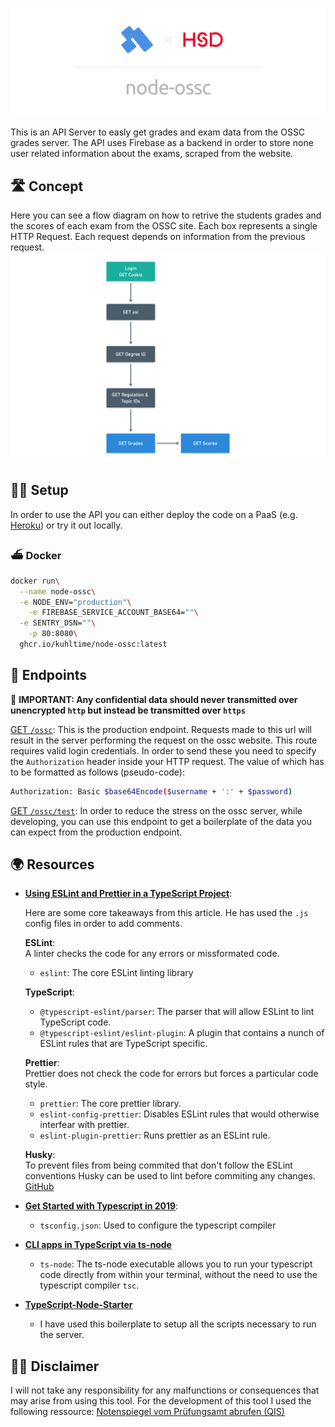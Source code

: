![Banner](assets/banner.png)

This is an API Server to easly get grades and exam data from the OSSC grades server. The API uses Firebase as a backend in order to store none user related information about the exams, scraped from the website.

## 🛣 Concept

Here you can see a flow diagram on how to retrive the students grades and the scores of each exam from the OSSC site. Each box represents a single HTTP Request. Each request depends on information from the previous request.
![Request Flowchart](assets/request-flow.png)

## 👩‍💻 Setup

In order to use the API you can either deploy the code on a PaaS (e.g. [Heroku](https://heroku.com)) or try it out locally.

### ⛴ Docker

```sh
docker run\
  --name node-ossc\
  -e NODE_ENV="production"\
	-e FIREBASE_SERVICE_ACCOUNT_BASE64=""\
  -e SENTRY_DSN=""\
	-p 80:8080\
  ghcr.io/kuhltime/node-ossc:latest
```

## 🌈 Endpoints

🚨 **IMPORTANT: Any confidential data should never transmitted over unencrypted `http` but instead be transmitted over `https`**

[GET `/ossc`](https://api.kuhlti.me/ossc): This is the production endpoint. Requests made to this url will result in the server performing the request on the ossc website. This route requires valid login credentials. In order to send these you need to specify the `Authorization` header inside your HTTP request. The value of which has to be formatted as follows (pseudo-code):

```sh
Authorization: Basic $base64Encode($username + ':' + $password)
```

[GET `/ossc/test`](https://api.kuhlti.me/ossc/test): In order to reduce the stress on the ossc server, while developing, you can use this endpoint to get a boilerplate of the data you can expect from the production endpoint.

## 🌍 Resources

- **[Using ESLint and Prettier in a TypeScript Project](https://www.robertcooper.me/using-eslint-and-prettier-in-a-typescript-project)**:

  Here are some core takeaways from this article.
  He has used the `.js` config files in order to add comments.

  **ESLint**:<br>
  A linter checks the code for any errors or missformated code.

  - `eslint`: The core ESLint linting library

  **TypeScript**:

  - `@typescript-eslint/parser`: The parser that will allow ESLint to lint TypeScript code.
  - `@typescript-eslint/eslint-plugin`: A plugin that contains a nunch of ESLint rules that are TypeScript specific.

  **Prettier**:<br>
  Prettier does not check the code for errors but forces a particular code style.

  - `prettier`: The core prettier library.
  - `eslint-config-prettier`: Disables ESLint rules that would otherwise interfear with prettier.
  - `eslint-plugin-prettier`: Runs prettier as an ESLint rule.

  **Husky**:<br>
  To prevent files from being commited that don't follow the ESLint conventions Husky can be used to lint before commiting any changes.
  [GitHub](https://github.com/typicode/husky)

- **[Get Started with Typescript in 2019](https://www.robertcooper.me/get-started-with-typescript-in-2019)**:

  - `tsconfig.json`: Used to configure the typescript compiler

- **[CLI apps in TypeScript via ts-node](https://www.geekytidbits.com/cli-apps-in-typescript-via-ts-node/)**

  - `ts-node`: The ts-node executable allows you to run your typescript code directly from within your terminal, without the need to use the typescript compiler `tsc`.

- **[TypeScript-Node-Starter](https://github.com/microsoft/TypeScript-Node-Starter)**
  - I have used this boilerplate to setup all the scripts necessary to run the server.

## 👨‍⚖️ Disclaimer

I will not take any responsibility for any malfunctions or consequences that may arise from using this tool. For the development of this tool I used the following ressource: [Notenspiegel vom Prüfungsamt abrufen (QIS)](https://www.python-forum.de/viewtopic.php?t=9870)
